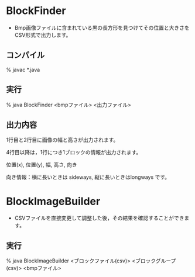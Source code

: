 # BlockFinder
* Bmp画像ファイルに含まれている黒の長方形を見つけてその位置と大きさをCSV形式で出力します。

## コンパイル
 % javac *.java
 
## 実行
 % java BlockFinder <bmpファイル> <出力ファイル>
 
## 出力内容
 1行目と2行目に画像の幅と高さが出力されます。

 4行目以降は，1行につき1ブロックの情報が出力されます。
 
 位置(x), 位置(y), 幅, 高さ, 向き
 
 向き情報：横に長いときは sideways, 縦に長いときはlongways です。
 
# BlockImageBuilder
* CSVファイルを直接変更して調整した後，その結果を確認することができます。

## 実行
 % java BlockImageBuilder <ブロックファイル(csv)> <ブロックグループ(csv)> <bmpファイル>
 
